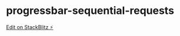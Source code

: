 # progressbar-sequential-requests

[Edit on StackBlitz ⚡️](https://stackblitz.com/edit/progressbar-sequential-requests)